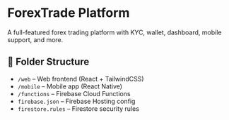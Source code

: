 # ForexTrade Platform

A full-featured forex trading platform with KYC, wallet, dashboard, mobile support, and more.

## 📁 Folder Structure

- `/web` – Web frontend (React + TailwindCSS)
- `/mobile` – Mobile app (React Native)
- `/functions` – Firebase Cloud Functions
- `firebase.json` – Firebase Hosting config
- `firestore.rules` – Firestore security rules